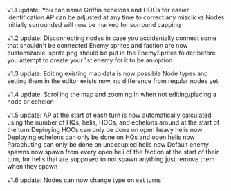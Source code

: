 v1.1 update: 
You can name Griffin echelons and HOCs for easier identification
AP can be adjusted at any time to correct any misclicks
Nodes initially surrounded will now be marked for surround capping

v1.2 update: 
Disconnecting nodes in case you accidentally connect some that shouldn't be connected
Enemy sprites and faction are now customizable, sprite png should be put in the EnemySprites folder before you attempt to create your 1st enemy for it to be an option

v1.3 update:
Editing existing map data is now possible
Node types and setting them in the editor exists now, no difference from regular nodes yet

v1.4 update:
Scrolling the map and zooming in when not editing/placing a node or echelon

v1.5 update:
AP at the start of each turn is now automatically calculated using the number of HQs, helis, HOCs, and echelons around at the start of the turn
Deploying HOCs can only be done on open heavy helis now
Deploying echelons can only be done on HQs and open helis now
Parachuting can only be done on unoccupied helis now
Default enemy spawns now spawn from every open heli of the faction at the start of their turn, for helis that are supposed to not spawn anything just remove them when they spawn

v1.6 update:
Nodes can now change type on set turns